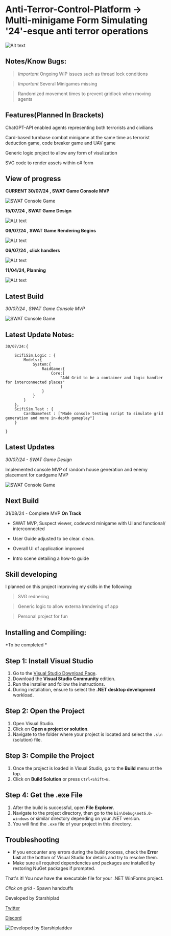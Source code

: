 # Anti-Terror-Control-Platform -> Multi-minigame Form Simulating '24'-esque anti terror operations

![Alt text](/Blackboard/SamplePathfind.gif)

## Notes/Know Bugs:

> *Important* Ongoing WIP issues such as thread lock conditions

> *Important* Several Minigames missing

> Randomized movement times to prevent gridlock when moving agents


## Features(Planned In Brackets)

ChatGPT-API enabled agents representing both terrorists and civilians

Card-based turnbase combat minigame at the same time as terrorist deduction game, code breaker game and UAV game

Generic logic project to allow any form of visulization

SVG code to render assets within c# form

## View of progress


**CURRENT 30/07/24 , SWAT Game Console MVP**

![SWAT Console Game](/Blackboard/README2.png)

**15/07/24 , SWAT Game Design**

![ALt text](/Blackboard/SwatgameTestPlay.png)

**06/07/24 , SWAT Game Rendering Begins**

![ALt text](/Blackboard/READMEImage.png)

**06/07/24 , click handlers**

![ALt text](/Blackboard/README1.png)

**11/04/24, Planning**

![ALt text](/Blackboard/Plan1.jpg)


## Latest Build

*30/07/24 , SWAT Game Console MVP*

![SWAT Console Game](/Blackboard/README2.png)

## Latest Update Notes:

```
30/07/24:{

	ScifiSim.Logic : {
		Models:{
			System:{
				RaidGame:{
					Core:[
						"Add Grid to be a container and logic handler for interconnected places"
						]
				}
			}
		}
	},
	ScifiSim.Test : {
		CardGameTest : ["Made console testing script to simulate grid generation and more in-depth gameplay"]
	}
	
}

```

## Latest Updates

*30/07/24 - SWAT Game Design*

Implemented console MVP of random house generation and enemy placement for cardgame MVP

![SWAT Console Game](/Blackboard/README2.png)

## Next Build

31/08/24 - Complete MVP  **On Track**

* SWAT MVP, Suspect viewer, codeword minigame with UI and functional/ interconnected

* User Guide adjusted to be clear. clean.

* Overall UI of application improved

* Intro scene detailing a how-to guide


## Skill developing

I planned on this project improving my skills in the following:

> SVG rednering

> Generic logic to allow externa lrendering of app

> Personal project for fun

## Installing and Compiling:

*To be completed * 
## Step 1: Install Visual Studio
1. Go to the [Visual Studio Download Page](https://visualstudio.microsoft.com/downloads/).
2. Download the **Visual Studio Community** edition.
3. Run the installer and follow the instructions.
4. During installation, ensure to select the **.NET desktop development** workload.

## Step 2: Open the Project
1. Open Visual Studio.
2. Click on **Open a project or solution**.
3. Navigate to the folder where your project is located and select the `.sln` (solution) file.

## Step 3: Compile the Project
1. Once the project is loaded in Visual Studio, go to the **Build** menu at the top.
2. Click on **Build Solution** or press `Ctrl+Shift+B`.

## Step 4: Get the .exe File
1. After the build is successful, open **File Explorer**.
2. Navigate to the project directory, then go to the `bin\Debug\net6.0-windows` or similar directory depending on your .NET version.
3. You will find the `.exe` file of your project in this directory.

## Troubleshooting
- If you encounter any errors during the build process, check the **Error List** at the bottom of Visual Studio for details and try to resolve them.
- Make sure all required dependencies and packages are installed by restoring NuGet packages if prompted.

That's it! You now have the executable file for your .NET WinForms project.

*Click on grid* - Spawn handcuffs 


Developed by Starshiplad 

[Twitter](https://twitter.com/StarshipladDevp) 

[Discord](https://discord.gg/jAqfVpmqdA)

![Developed by Starshipladdev](LogoFull.png)
